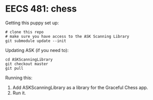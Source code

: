 EECS 481: chess
===============

Getting this puppy set up:

    # clone this repo
    # make sure you have access to the ASK Scanning Library
    git submodule update --init

Updating ASK (if you need to):

    cd ASKScanningLibrary
    git checkout master
    git pull

Running this:

1. Add ASKScanningLibrary as a library for the Graceful Chess app.
2. Run it.
